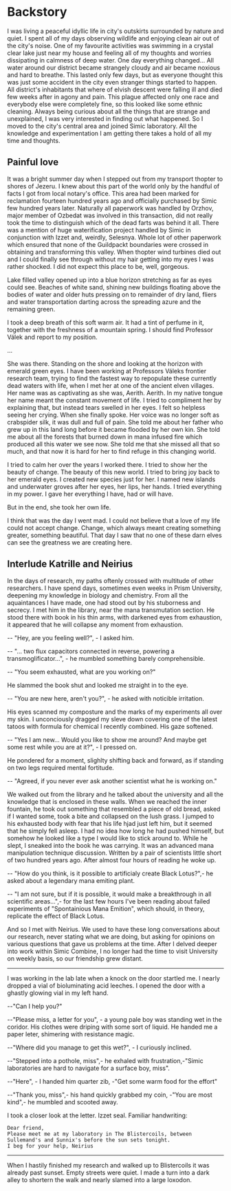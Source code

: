 # Backstory

I was living a peaceful idyllic life in city's outskirts surrounded by nature
and quiet. I spent all of my days observing wildlife and enjoying clean air out
of the city's noise. One of my favourite activities was swimming in a crystal
clear lake just near my house and feeling all of my thoughts and worries
dissipating in calmness of deep water. One day everything changed... All water
around our district became strangely cloudy and air became noxious and hard to
breathe. This lasted only few days, but as everyone thought this was just some
accident in the city even stranger things started to happen. All district's
inhabitants that where of elvish descent were falling ill and died few weeks
after in agony and pain. This plague affected only one race and everybody else
were completely fine, so this looked like some ethnic cleaning. Always being
curious about all the things that are strange and unexplained, I was very
interested in finding out what happened. So I moved to the city's central area
and joined Simic laboratory. All the knowledge and experimentation I am getting
there takes a hold of all my time and thoughts.

## Painful love

It was a bright summer day when I stepped out from my transport thopter to
shores of Jezeru. I knew about this part of the world only by the handful of
facts I got from local notary's office. This area had been marked for
reclamation fourteen hundred years ago and officially purchased by Simic few
hundred years later. Naturally all paperwork was handled by Orzhov, major
member of Ozbedat was involved in this transaction, did not really took the
time to distinguish which of the dead farts was behind it all. There was a
mention of huge waterification project handled by Simic in conjunction with
Izzet and, weirdly, Selesnya. Whole lot of other paperwork which ensured that
none of the Guildpackt boundaries were crossed in obtaining and transforming
this valley. When thopter wind turbines died out and I could finally see
through without my hair getting into my eyes I was rather shocked. I did not
expect this place to be, well, gorgeous.

Lake filled valley opened up into a blue horizon stretching as far as eyes
could see. Beaches of white sand, shining new buildings floating above the
bodies of water and older huts pressing on to remainder of dry land, fliers and
water transportation darting across the spreading azure and the remaining
green.

I took a deep breath of this soft warm air. It had a tint of perfume in it,
together with the freshness of a mountain spring. I should find Professor Válek
and report to my position.

...

She was there. Standing on the shore and looking at the horizon with emerald
green eyes. I have been working at Professors Váleks frontier research team,
trying to find the fastest way to repopulate these currently dead waters with
life, when I met her at one of the ancient elven villages. Her name was as
captivating as she was, Aerith. Aerith. In my native tongue her name meant the
constant movement of life. I tried to compliment her by explaining that, but
instead tears swelled in her eyes. I felt so helpless seeing her crying. When
she finally spoke. Her voice was no longer soft as crabspider silk, it was dull
and full of pain. She told me about her father who grew up in this land long
before it became flooded by her own kin. She told me about all the forests that
burned down in mana infused fire which produced all this water we see now. She
told me that she missed all that so much, and that now it is hard for her to
find refuge in this changing world.

I tried to calm her over the years I worked there. I tried to show her the
beauty of change. The beauty of this new world. I tried to bring joy back to
her emerald eyes. I created new species just for her. I named new islands and
underwater groves after her eyes, her lips, her hands. I tried everything in
my power. I gave her everything I have, had or will have.

But in the end, she took her own life.

I think that was the day I went mad. I could not believe that a love of my life
could not accept change. Change, which always meant creating something greater,
something beautiful. That day I saw that no one of these darn elves can see the
greatness we are creating here.

## Interlude Katrille and Neirius

In the days of research, my paths oftenly crossed with multitude of other
researchers. I have spend days, sometimes even weeks in Prism University,
deepening my knowledge in biology and chemistry. From all the aquaintances I
have made, one had stood out by his stuborness and secrecy. I met him in the
library, near the mana transmutation section. He stood there with book in his
thin arms, with darkened eyes from exhaustion, it appeared that he will
collapse any moment from exhaustion.

-- "Hey, are you feeling well?", - I asked him.

-- "... two flux capacitors connected in reverse, powering a
transmoglificator...", - he mumbled something barely comprehensible.

-- "You seem exhausted, what are you working on?"

He slammed the book shut and looked me straight in to the eye.

-- "You are new here, aren't you?", - he asked with noticible irritation.

His eyes scanned my composture and the marks of my experiments all over my
skin. I unconciously dragged my sleve down covering one of the latest tatoos
with formula for chemical I recently combined. His gaze softened.

-- "Yes I am new... Would you like to show me around? And maybe get some rest
while you are at it?", - I pressed on.

He pondered for a moment, slighlty shifting back and forward, as if standing on
two legs required mental fortitude.

-- "Agreed, if you never ever ask another scientist what he is working on."

We walked out from the library and he talked about the university and all the
knowledge that is enclosed in these walls. When we reached the inner fountain,
he took out something that resembled a piece of old bread, asked if I wanted
some, took a bite and collapsed on the lush grass. I jumped to his exhausted
body with fear that his life hjad just left him, but it seemed that he simply
fell asleep. I had no idea how long he had pushed himself, but somehow he
looked like a type I would like to stick around to. While he slept, I sneaked
into the book he was carrying. It was an advanced mana manipulation technique
discussion. Written by a pair of scientists little short of two hundred years
ago. After almost four hours of reading he woke up.

-- "How do you think, is it possible to artificialy create Black Lotus?",- he
asked about a legendary mana emiting plant.

-- "I am not sure, but if it is possible, it would make a breakthrough in all
scientific areas...",- for the last few hours I've been reading about failed
experiments of "Spontainious Mana Emition", which should, in theory, replicate
the effect of Black Lotus.

And so I met with Neirius. We used to have these long conversations about our
research, never stating what we are doing, but asking for opinions on various
questions that gave us problems at the time. After I delved deeper into work
within Simic Combine, I no longer had the time to visit University on weekly
basis, so our friendship grew distant.

***

I was working in the lab late when a knock on the door startled me. I nearly
dropped a vial of bioluminating acid leeches. I opened the door with a ghastly
glowing vial in my left hand.

--"Can I help you?"

--"Please miss, a letter for you", - a young pale boy was standing wet in the
coridor. His clothes were driping with some sort of liquid. He handed me a
paper leter, shimering with resistance magic.

--"Where did you manage to get this wet?", - I curiously inclined.

--"Stepped into a pothole, miss",- he exhaled with frustration,-"Simic
laboratories are hard to navigate for a surface boy, miss".

--"Here", - I handed him quarter zib, -"Get some warm food for the effort"

--"Thank you, miss",- his hand quickly grabbed my coin, -"You are most kind",-
he mumbled and scooted away.

I took a closer look at the letter. Izzet seal. Familiar handwriting:

    Dear friend,
    Please meet me at my laboratory in The Blistercoils, between
    Sullemand's and Sunnix's before the sun sets tonight.
    I beg for your help, Neirius

***

When I hastily finished my research and walked up to Blistercoils it was
already past sunset. Empty streets were quiet. I made a turn into a dark alley
to shortern the walk and nearly slamed into a large loxodon.

